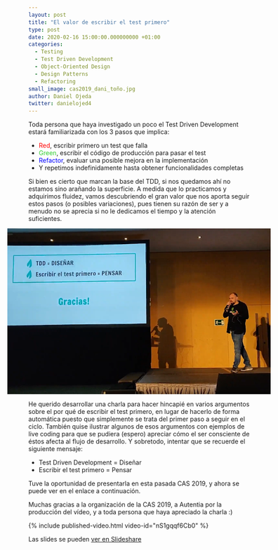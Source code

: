 ```yaml
---
layout: post
title: "El valor de escribir el test primero"
type: post
date: 2020-02-16 15:00:00.000000000 +01:00
categories:
  - Testing
  - Test Driven Development
  - Object-Oriented Design
  - Design Patterns
  - Refactoring
small_image: cas2019_dani_toño.jpg
author: Daniel Ojeda
twitter: danielojed4
---
```


Toda persona que haya investigado un poco el Test Driven Development estará familiarizada con los 3 pasos que implica:

- <span style="color: red">Red</span>, escribir primero un test que falla
- <span style="color: limegreen">Green</span>, escribir el código de producción para pasar el test
- <span style="color: blue">Refactor</span>, evaluar una posible mejora en la implementación
- Y repetimos indefinidamente hasta obtener funcionalidades completas

Si bien es cierto que marcan la base del TDD, si nos quedamos ahí no estamos sino arañando la superficie.
A medida que lo practicamos y adquirimos fluidez, vamos descubriendo el gran valor que nos aporta seguir estos pasos (o posibles variaciones), pues tienen su razón de ser y a menudo no se aprecia si no le dedicamos el tiempo y la atención suficientes.

<div style="display: flex; justify-content: center; margin: 10px 0">
    <img style="max-width: 600px" src="/assets/charla_dani_cas2019.png" alt="Dani CAS 2019" />
</div>

He querido desarrollar una charla para hacer hincapié en varios argumentos sobre el por qué de escribir el test primero, en lugar de hacerlo de forma automática puesto que simplemente se trata del primer paso a seguir en el ciclo. También quise ilustrar algunos de esos argumentos con ejemplos de live coding para que se pudiera (espero) apreciar cómo el ser consciente de éstos afecta al flujo de desarrollo. Y sobretodo, intentar que se recuerde el siguiente mensaje:

- Test Driven Development = Diseñar
- Escribir el test primero = Pensar

Tuve la oportunidad de presentarla en esta pasada CAS 2019, y ahora se puede ver en el enlace a continuación.

Muchas gracias a la organización de la CAS 2019, a Autentia por la producción del vídeo, y a toda persona que haya apreciado la charla :)

{% include published-video.html video-id="nS1gqqf6Cb0" %}

Las slides se pueden [ver en Slideshare](https://www.slideshare.net/DanielOjedaLoisel/tdd-no-es-escribir-el-test-primero)
